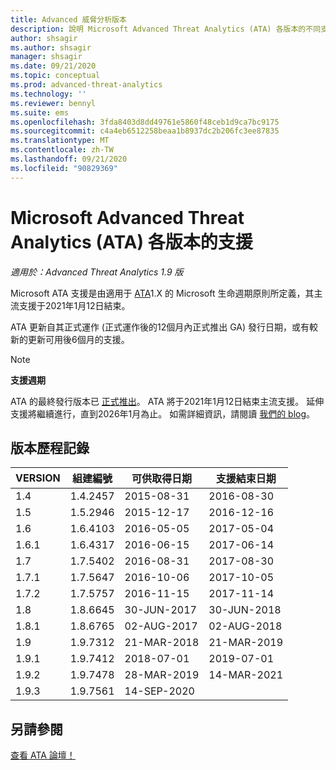 ```yaml
---
title: Advanced 威脅分析版本
description: 說明 Microsoft Advanced Threat Analytics (ATA) 各版本的不同支援選項。
author: shsagir
ms.author: shsagir
manager: shsagir
ms.date: 09/21/2020
ms.topic: conceptual
ms.prod: advanced-threat-analytics
ms.technology: ''
ms.reviewer: bennyl
ms.suite: ems
ms.openlocfilehash: 3fda8403d8dd49761e5860f48ceb1d9ca7bc9175
ms.sourcegitcommit: c4a4eb6512258beaa1b8937dc2b206fc3ee87835
ms.translationtype: MT
ms.contentlocale: zh-TW
ms.lasthandoff: 09/21/2020
ms.locfileid: "90829369"
---
```

# <a name="support-for-microsoft-advanced-threat-analytics-ata-versions"></a>Microsoft Advanced Threat Analytics (ATA) 各版本的支援

*適用於：Advanced Threat Analytics 1.9 版*

Microsoft ATA 支援是由適用于 [ATA](https://support.microsoft.com/lifecycle/search?alpha=Advanced%20Threat%20Analytics%201.X)1.X 的 Microsoft 生命週期原則所定義，其主流支援于2021年1月12日結束。

ATA 更新自其正式運作 (正式運作後的12個月內正式推出 GA) 發行日期，或有較新的更新可用後6個月的支援。

> [!NOTE]
> **支援週期**
>
> ATA 的最終發行版本已 [正式推出](https://support.microsoft.com/help/4568997/update-3-for-microsoft-advanced-threat-analytics-1-9)。 ATA 將于2021年1月12日結束主流支援。 延伸支援將繼續進行，直到2026年1月為止。 如需詳細資訊，請閱讀 [我們的 blog](https://techcommunity.microsoft.com/t5/microsoft-security-and/end-of-mainstream-support-for-advanced-threat-analytics-january/ba-p/1539181)。

## <a name="version-history"></a>版本歷程記錄

|VERSION|組建編號|可供取得日期|支援結束日期|
|----|----|----|----|
|1.4|1.4.2457|2015-08-31|2016-08-30|
|1.5|1.5.2946|2015-12-17|2016-12-16|
|1.6|1.6.4103|2016-05-05|2017-05-04|
|1.6.1|1.6.4317|2016-06-15|2017-06-14|
|1.7|1.7.5402|2016-08-31|2017-08-30|
|1.7.1|1.7.5647|2016-10-06|2017-10-05|
|1.7.2|1.7.5757|2016-11-15|2017-11-14|
|1.8|1.8.6645|30-JUN-2017|30-JUN-2018|
|1.8.1|1.8.6765|02-AUG-2017|02-AUG-2018|
|1.9|1.9.7312|21-MAR-2018|21-MAR-2019|
|1.9.1|1.9.7412|2018-07-01|2019-07-01|
|1.9.2|1.9.7478|28-MAR-2019|14-MAR-2021|
|1.9.3|1.9.7561|14-SEP-2020||

## <a name="see-also"></a>另請參閱

[查看 ATA 論壇！](https://social.technet.microsoft.com/Forums/security/home?forum=mata)
